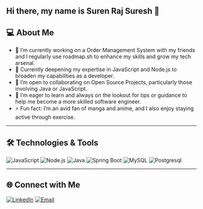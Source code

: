 ## Hi there, my name is Suren Raj Suresh 👋

## 💻 About Me

- 🔭 I’m currently working on a Order Management System with my friends and I regularly use roadmap.sh to enhance my skills and grow my tech arsenal.
- 🌱 Currently deepening my expertise in JavaScript and Node.js to broaden my capabilities as a developer.
- 👯 I’m open to collaborating on Open Source Projects, particularly those involving Java or JavaScript.
- 🤔 I’m eager to learn and always on the lookout for tips or guidance to help me become a more skilled software engineer.
- ⚡ Fun fact:  I’m an avid fan of manga and anime, and I also enjoy staying active through exercise.
  
---

## 🛠️ Technologies & Tools

![JavaScript](https://img.shields.io/badge/-JavaScript-F7DF1E?logo=javascript&logoColor=white&style=for-the-badge)
![Node.js](https://img.shields.io/badge/-Node.js-339933?logo=node.js&logoColor=white&style=for-the-badge)
![Java](https://img.shields.io/badge/-Java-007396?logo=java&logoColor=white&style=for-the-badge)
![Spring Boot](https://img.shields.io/badge/-Spring%20Boot-6DB33F?logo=spring-boot&logoColor=white&style=for-the-badge)
![MySQL](https://img.shields.io/badge/-MySQL-4479A1?logo=mysql&logoColor=white&style=for-the-badge)
![Postgresql](https://img.shields.io/badge/-Postgresql-429bf5?logo=postgresql&logoColor=white&style=for-the-badge)

---

## 🌐 Connect with Me

[![LinkedIn](https://img.shields.io/badge/-LinkedIn-0077B5?logo=linkedin&logoColor=white&style=for-the-badge)](https://www.linkedin.com/in/suren-raj-8abbb2215/)
[![Email](https://img.shields.io/badge/Email-D14836?logo=gmail&logoColor=white&style=for-the-badge)](mailto:rajsuren123@gmail.com)
